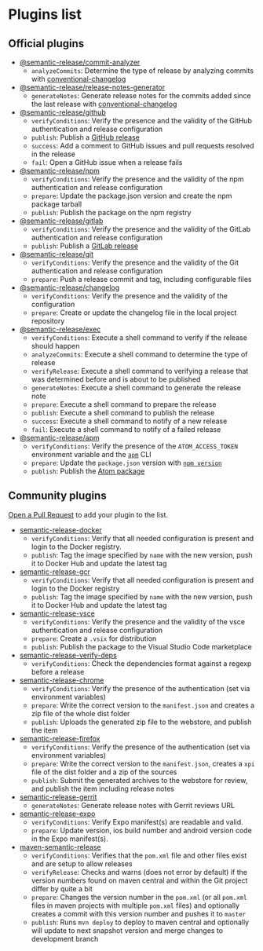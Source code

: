 # Plugins list

## Official plugins
- [@semantic-release/commit-analyzer](https://github.com/semantic-release/commit-analyzer)
  - `analyzeCommits`: Determine the type of release by analyzing commits with [conventional-changelog](https://github.com/conventional-changelog/conventional-changelog)
- [@semantic-release/release-notes-generator](https://github.com/semantic-release/release-notes-generator)
  - `generateNotes`: Generate release notes for the commits added since the last release with [conventional-changelog](https://github.com/conventional-changelog/conventional-changelog)
- [@semantic-release/github](https://github.com/semantic-release/github)
  - `verifyConditions`: Verify the presence and the validity of the GitHub authentication and release configuration
  - `publish`: Publish a [GitHub release](https://help.github.com/articles/about-releases)
  - `success`: Add a comment to GitHub issues and pull requests resolved in the release
  - `fail`: Open a GitHub issue when a release fails
- [@semantic-release/npm](https://github.com/semantic-release/npm)
  - `verifyConditions`: Verify the presence and the validity of the npm authentication and release configuration
  - `prepare`: Update the package.json version and create the npm package tarball
  - `publish`: Publish the package on the npm registry
- [@semantic-release/gitlab](https://github.com/semantic-release/gitlab)
  - `verifyConditions`: Verify the presence and the validity of the GitLab authentication and release configuration
  - `publish`: Publish a [GitLab release](https://docs.gitlab.com/ce/workflow/releases.html)
- [@semantic-release/git](https://github.com/semantic-release/git)
  - `verifyConditions`: Verify the presence and the validity of the Git authentication and release configuration
  - `prepare`: Push a release commit and tag, including configurable files
- [@semantic-release/changelog](https://github.com/semantic-release/changelog)
  - `verifyConditions`: Verify the presence and the validity of the configuration
  - `prepare`: Create or update the changelog file in the local project repository
- [@semantic-release/exec](https://github.com/semantic-release/exec)
  - `verifyConditions`: Execute a shell command to verify if the release should happen
  - `analyzeCommits`: Execute a shell command to determine the type of release
  - `verifyRelease`: Execute a shell command to verifying a release that was determined before and is about to be published
  - `generateNotes`: Execute a shell command to generate the release note
  - `prepare`: Execute a shell command to prepare the release
  - `publish`: Execute a shell command to publish the release
  - `success`: Execute a shell command to notify of a new release
  - `fail`: Execute a shell command to notify of a failed release
- [@semantic-release/apm](https://github.com/semantic-release/apm)
  - `verifyConditions`: Verify the presence of the `ATOM_ACCESS_TOKEN` environment variable and the [`apm`](https://github.com/atom/apm) CLI
  - `prepare`: Update the `package.json` version with [`npm version`](https://docs.npmjs.com/cli/version)
  - `publish`: Publish the [Atom package](https://flight-manual.atom.io/hacking-atom/sections/publishing)

## Community plugins

[Open a Pull Request](https://github.com/semantic-release/semantic-release/blob/master/CONTRIBUTING.md#submitting-a-pull-request) to add your plugin to the list.

- [semantic-release-docker](https://github.com/felixfbecker/semantic-release-docker)
  - `verifyConditions`: Verify that all needed configuration is present and login to the Docker registry.
  - `publish`: Tag the image specified by `name` with the new version, push it to Docker Hub and update the latest tag
- [semantic-release-gcr](https://github.com/carlos-cubas/semantic-release-gcr)
  - `verifyConditions`: Verify that all needed configuration is present and login to the Docker registry
  - `publish`: Tag the image specified by `name` with the new version, push it to Docker Hub and update the latest tag
- [semantic-release-vsce](https://github.com/raix/semantic-release-vsce)
  - `verifyConditions`: Verify the presence and the validity of the vsce authentication and release configuration
  - `prepare`: Create a `.vsix` for distribution
  - `publish`: Publish the package to the Visual Studio Code marketplace
- [semantic-release-verify-deps](https://github.com/piercus/semantic-release-verify-deps)
  - `verifyConditions`: Check the dependencies format against a regexp before a release
- [semantic-release-chrome](https://github.com/GabrielDuarteM/semantic-release-chrome)
  - `verifyConditions`: Verify the presence of the authentication (set via environment variables)
  - `prepare`: Write the correct version to the `manifest.json` and creates a zip file of the whole dist folder
  - `publish`: Uploads the generated zip file to the webstore, and publish the item
- [semantic-release-firefox](https://github.com/felixfbecker/semantic-release-firefox)
  - `verifyConditions`: Verify the presence of the authentication (set via environment variables)
  - `prepare`: Write the correct version to the `manifest.json`, creates a `xpi` file of the dist folder and a zip of the sources
  - `publish`: Submit the generated archives to the webstore for review, and publish the item including release notes
- [semantic-release-gerrit](https://github.com/pascalMN/semantic-release-gerrit)
  - `generateNotes`: Generate release notes with Gerrit reviews URL
- [semantic-release-expo](https://github.com/bycedric/semantic-release-expo)
  - `verifyConditions`: Verify Expo manifest(s) are readable and valid.
  - `prepare`: Update version, ios build number and android version code in the Expo manifest(s).
- [maven-semantic-release](https://github.com/conveyal/maven-semantic-release)
  - `verifyConditions`: Verifies that the `pom.xml` file and other files exist and are setup to allow releases
  - `verifyRelease`: Checks and warns (does not error by default) if the version numbers found on maven central and within the Git project differ by quite a bit
  - `prepare`: Changes the version number in the `pom.xml` (or all `pom.xml` files in maven projects with multiple `pom.xml` files) and optionally creates a commit with this version number and pushes it to `master`
  - `publish`: Runs `mvn deploy` to deploy to maven central and optionally will update to next snapshot version and merge changes to development branch
